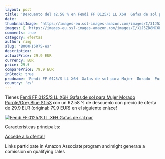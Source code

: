 ```yaml
---
layout: post
title: 'Descuento del 62.58 % en Fendi FF 0125/S LL X6H  Gafas de sol par'
date: 
thumbnailImage: 'https://images-eu.ssl-images-amazon.com/images/I/31J5ZD8MC6L._SL200_.jpg'
images: [ 'https://images-eu.ssl-images-amazon.com/images/I/31J5ZD8MC6L._SL200_.jpg' ]
comments: true
category: ofertas
author: ring
slug: 'B000FI5R7S-es'
description:
actualPrice: 29.9 EUR
currency: EUR
price: 29.9
comparePrice: 79.9 EUR
inStock: true
prodname: 'Fendi FF 0125/S LL X6H  Gafas de sol para Mujer  Morado  Purple/Grey Blue Sf  53'
country: 'es'
---
```


Tienes [Fendi FF 0125/S LL X6H  Gafas de sol para Mujer  Morado  Purple/Grey Blue Sf  53](https://www.amazon.es/dp/B000FI5R7S/?tag=tolees-21) con un 62.58 % de descuento con precio de oferta de 29.9 EUR (original: 79.9 EUR) en el siguiente enlace!

[![Fendi FF 0125/S LL X6H  Gafas de sol par](https://images-eu.ssl-images-amazon.com/images/I/31J5ZD8MC6L._SL200_.jpg)](https://www.amazon.es/dp/B000FI5R7S/?tag=tolees-21)

Características principales:


[Accede a la oferta!!](https://www.amazon.es/dp/B000FI5R7S/?tag=tolees-21)

Links participate in Amazon Associate program and might generate a comission on qualifying sales


